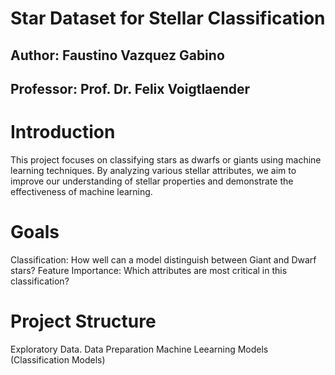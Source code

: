 # Star Dataset for Stellar Classification
## Author: Faustino Vazquez Gabino
## Professor: Prof. Dr. Felix Voigtlaender

# Introduction
This project focuses on classifying stars as dwarfs or giants using machine learning techniques. By analyzing various stellar attributes, we aim to improve our understanding of stellar properties and demonstrate the effectiveness of machine learning.

# Goals
Classification: How well can a model distinguish between Giant and Dwarf stars?
Feature Importance: Which attributes are most critical in this classification?

# Project Structure
Exploratory Data.
Data Preparation
Machine Leearning Models (Classification Models)

